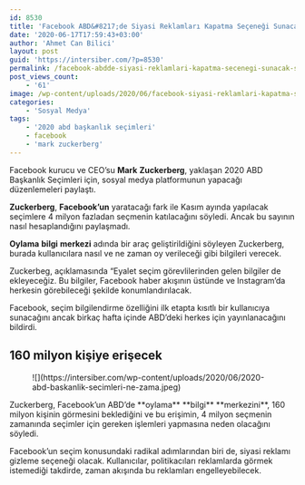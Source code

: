 ```yaml
---
id: 8530
title: 'Facebook ABD&#8217;de Siyasi Reklamları Kapatma Seçeneği Sunacak, Seçime Katılımı Teşvik Edecek'
date: '2020-06-17T17:59:43+03:00'
author: 'Ahmet Can Bilici'
layout: post
guid: 'https://intersiber.com/?p=8530'
permalink: /facebook-abdde-siyasi-reklamlari-kapatma-secenegi-sunacak-secime-katilimi-tesvik-edecek/
post_views_count:
    - '61'
image: /wp-content/uploads/2020/06/facebook-siyasi-reklamlari-kapatma-secenegi-sunacak-secime-katilimi-tesvik-edecek.jpeg
categories:
    - 'Sosyal Medya'
tags:
    - '2020 abd başkanlık seçimleri'
    - facebook
    - 'mark zuckerberg'
---
```


Facebook kurucu ve CEO’su **Mark** **Zuckerberg**, yaklaşan 2020 ABD Başkanlık Seçimleri için, sosyal medya platformunun yapacağı düzenlemeleri paylaştı.

**Zuckerberg**, **Facebook’un** yaratacağı fark ile Kasım ayında yapılacak seçimlere 4 milyon fazladan seçmenin katılacağını söyledi. Ancak bu sayının nasıl hesaplandığını paylaşmadı.

**Oylama** **bilgi** **merkezi** adında bir araç geliştirildiğini söyleyen Zuckerberg, burada kullanıcılara nasıl ve ne zaman oy verileceği gibi bilgileri verecek.

Zuckerbeg, açıklamasında “Eyalet seçim görevlilerinden gelen bilgiler de ekleyeceğiz. Bu bilgiler, Facebook haber akışının üstünde ve Instagram’da herkesin görebileceği şekilde konumlandırılacak.

Facebook, seçim bilgilendirme özelliğini ilk etapta kısıtlı bir kullanıcıya sunacağını ancak birkaç hafta içinde ABD’deki herkes için yayınlanacağını bildirdi.

## 160 milyon kişiye erişecek

<figure class="wp-block-image size-large">![](https://intersiber.com/wp-content/uploads/2020/06/2020-abd-baskanlik-secimleri-ne-zama.jpeg)</figure>Zuckerberg, Facebook’un ABD’de **oylama** **bilgi** **merkezini**, 160 milyon kişinin görmesini beklediğini ve bu erişimin, 4 milyon seçmenin zamanında seçimler için gereken işlemleri yapmasına neden olacağını söyledi.

Facebook’un seçim konusundaki radikal adımlarından biri de, siyasi reklamı gizleme seçeneği olacak. Kullanıcılar, politikacıları reklamlarda görmek istemediği takdirde, zaman akışında bu reklamları engelleyebilecek.